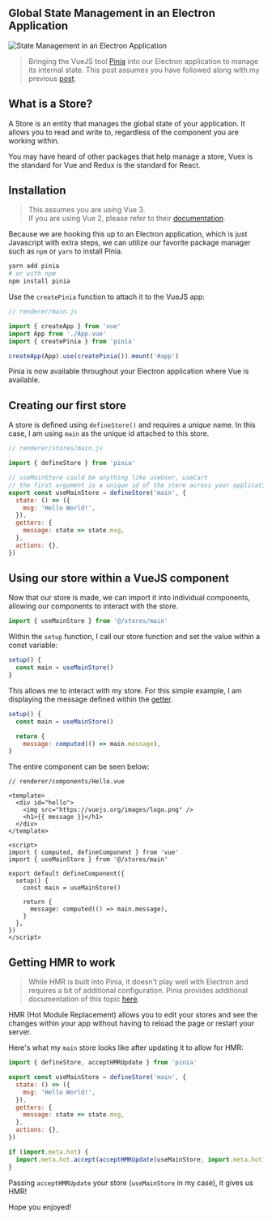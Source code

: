 ## Global State Management in an Electron Application


![State Management in an Electron Application](https://codybontecou.com/images/global-state-management-in-an-electron-app-meta.png)

> Bringing the VueJS tool [Pinia](https://pinia.esm.dev/) into our Electron application to manage its internal state. This post assumes you have followed along with my previous [post](https://codybontecou.com/electron-app-with-vuejs-and-vite.html).

<HeaderMeta :author=$frontmatter.author :date=$frontmatter.date />

## What is a Store?

A Store is an entity that manages the global state of your application. It allows you to read and write to, regardless of the component you are working within.

You may have heard of other packages that help manage a store, Vuex is the standard for Vue and Redux is the standard for React.

## Installation

> This assumes you are using Vue 3. \
> If you are using Vue 2, please refer to their [documentation](https://pinia.esm.dev/getting-started.html#installation).

Because we are hooking this up to an Electron application, which is just Javascript with extra steps, we can utilize our favorite package manager such as `npm` or `yarn` to install Pinia.

```bash
yarn add pinia
# or with npm
npm install pinia
```

Use the `createPinia` function to attach it to the VueJS app:

```js
// renderer/main.js

import { createApp } from 'vue'
import App from './App.vue'
import { createPinia } from 'pinia'

createApp(App).use(createPinia()).mount('#app')
```

Pinia is now available throughout your Electron application where Vue is available.

## Creating our first store

A store is defined using `defineStore()` and requires a _unique_ name. In this case, I am using `main` as the unique id attached to this store.

```js
// renderer/stores/main.js

import { defineStore } from 'pinia'

// useMainStore could be anything like useUser, useCart
// the first argument is a unique id of the store across your application
export const useMainStore = defineStore('main', {
  state: () => ({
    msg: 'Hello World!',
  }),
  getters: {
    message: state => state.msg,
  },
  actions: {},
})
```

## Using our store within a VueJS component

Now that our store is made, we can import it into individual components, allowing our components to interact with the store.

```js
import { useMainStore } from '@/stores/main'
```

Within the `setup` function, I call our store function and set the value within a const variable:

```js
setup() {
  const main = useMainStore()
}
```

This allows me to interact with my store. For this simple example, I am displaying the message defined within the [getter](https://pinia.esm.dev/core-concepts/getters.html).

```js
setup() {
  const main = useMainStore()

  return {
    message: computed(() => main.message),
}
```

The entire component can be seen below:

```vue
// renderer/components/Hello.vue

<template>
  <div id="hello">
    <img src="https://vuejs.org/images/logo.png" />
    <h1>{{ message }}</h1>
  </div>
</template>

<script>
import { computed, defineComponent } from 'vue'
import { useMainStore } from '@/stores/main'

export default defineComponent({
  setup() {
    const main = useMainStore()

    return {
      message: computed(() => main.message),
    }
  },
})
</script>
```

## Getting HMR to work

> While HMR is built into Pinia, it doesn't play well with Electron and requires a bit of additional configuration.
> Pinia provides additional documentation of this topic [here](https://pinia.esm.dev/cookbook/hot-module-replacement.html).

HMR (Hot Module Replacement) allows you to edit your stores and see the changes within your app without having to reload the page or restart your server.

Here's what my `main` store looks like after updating it to allow for HMR:

```js
import { defineStore, acceptHMRUpdate } from 'pinia'

export const useMainStore = defineStore('main', {
  state: () => ({
    msg: 'Hello World!',
  }),
  getters: {
    message: state => state.msg,
  },
  actions: {},
})

if (import.meta.hot) {
  import.meta.hot.accept(acceptHMRUpdate(useMainStore, import.meta.hot))
}
```

Passing `acceptHMRUpdate` your store (`useMainStore` in my case), it gives us HMR!

Hope you enjoyed!
